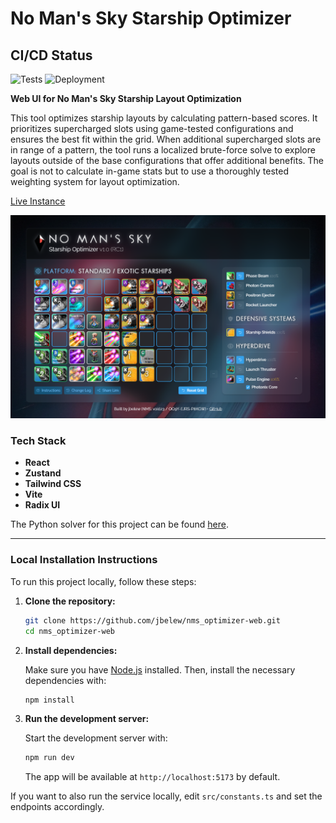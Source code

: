 
# No Man's Sky Starship Optimizer

## CI/CD Status

![Tests](https://github.com/jbelew/nms_optimizer-web/actions/workflows/main.yml/badge.svg?branch=main)
![Deployment](https://img.shields.io/badge/Deployment-Heroku-blue?logo=heroku)

**Web UI for No Man's Sky Starship Layout Optimization**

This tool optimizes starship layouts by calculating pattern-based scores. It prioritizes supercharged slots using game-tested configurations and ensures the best fit within the grid. When additional supercharged slots are in range of a pattern, the tool runs a localized brute-force solve to explore layouts outside of the base configurations that offer additional benefits. The goal is not to calculate in-game stats but to use a thoroughly tested weighting system for layout optimization.

[Live Instance](https://nms-optimizer-web-ac700a458f0a.herokuapp.com/)

![Screenshot](https://github.com/jbelew/nms_optimizer-web/blob/main/public/assets/img/screenshot.png?raw=true)

### **Tech Stack**
- **React**
- **Zustand**
- **Tailwind CSS**
- **Vite**
- **Radix UI**

The Python solver for this project can be found [here](https://github.com/jbelew/nms_optimizer-service).

---

### **Local Installation Instructions**

To run this project locally, follow these steps:

1. **Clone the repository:**

   ```sh
   git clone https://github.com/jbelew/nms_optimizer-web.git
   cd nms_optimizer-web
   ```

2. **Install dependencies:**

   Make sure you have [Node.js](https://nodejs.org/) installed. Then, install the necessary dependencies with:

   ```sh
   npm install
   ```

3. **Run the development server:**

   Start the development server with:

   ```sh
   npm run dev
   ```

   The app will be available at `http://localhost:5173` by default.

If you want to also run the service locally, edit `src/constants.ts` and set the endpoints accordingly.
